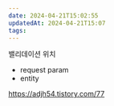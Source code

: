 ```yaml
---
date: 2024-04-21T15:02:55
updatedAt: 2024-04-21T15:07
tags: 
---
```

밸리데이션 위치
- request param
- entity


https://adjh54.tistory.com/77